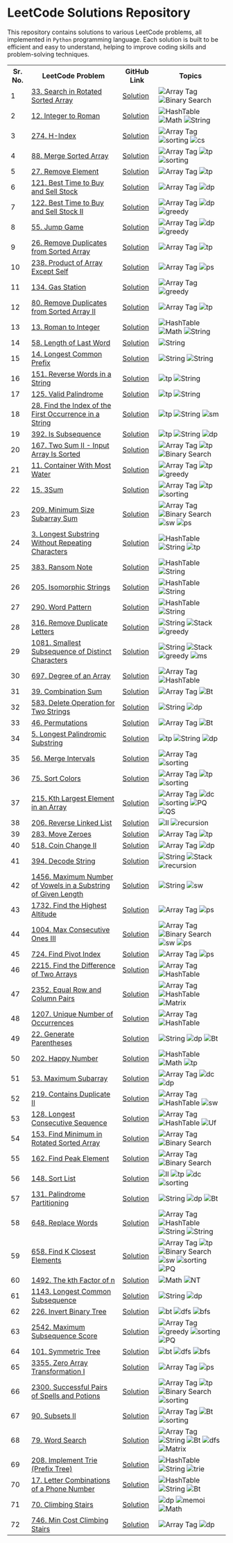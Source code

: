 # LeetCode Solutions Repository

This repository contains solutions to various LeetCode problems, all implemented in `Python` programming language. Each solution is built to be efficient and easy to understand, helping to improve coding skills and problem-solving techniques.

<table>
  <tr>
    <th>Sr. No.</th>
    <th>LeetCode Problem</th>
    <th>GitHub Link</th>
    <th>Topics</th>
  </tr>
  <tr>
    <td>1</td>
    <td><a href="https://leetcode.com/problems/search-in-rotated-sorted-array/">33. Search in Rotated Sorted Array</a></td>
    <td><a href="https://github.com/AnkitaMungalpara/Leetcode-Solutions/blob/main/33_Search_in_Rotated_Sorted_Array.py">Solution</a></td>
    <td>
      <img src="https://img.shields.io/badge/Array-blue" alt="Array Tag">
      <img src="https://img.shields.io/badge/Binary%20Search-brightgreen" alt="Binary Search">      
    </td>
  </tr>
  <tr>
    <td>2</td>
    <td><a href="https://leetcode.com/problems/integer-to-roman/">12. Integer to Roman</a></td>
    <td><a href="https://github.com/AnkitaMungalpara/Leetcode-Solutions/blob/main/12_Integer_to_Roman.py">Solution</a></td>
    <td>
       <img src="https://img.shields.io/badge/Hash Table-orange" alt="HashTable">
       <img src="https://img.shields.io/badge/Math-grey" alt="Math">
       <img src="https://img.shields.io/badge/String-green" alt="String">
    </td>
  </tr>
  <tr>
    <td>3</td>
    <td><a href="https://leetcode.com/problems/h-index/">274. H-Index</a></td>
    <td><a href="https://github.com/AnkitaMungalpara/Leetcode-Solutions/blob/main/274_H_Index.py">Solution</a></td>
    <td>
       <img src="https://img.shields.io/badge/Array-blue" alt="Array Tag">
       <img src="https://img.shields.io/badge/Sorting-inactive" alt="sorting">
       <img src="https://img.shields.io/badge/Counting Sort-purple" alt="cs">
    </td>
  </tr>
  <tr>
    <td>4</td>
    <td><a href="https://leetcode.com/problems/merge-sorted-array/">88. Merge Sorted Array</a></td>
    <td><a href="https://github.com/AnkitaMungalpara/Leetcode-Solutions/blob/main/88_Merge_Sorted_Array.py">Solution</a></td>
    <td>
       <img src="https://img.shields.io/badge/Array-blue" alt="Array Tag">
       <img src="https://img.shields.io/badge/Two Pointers-blueviolet" alt="tp">
       <img src="https://img.shields.io/badge/Sorting-inactive" alt="sorting">
    </td>
  </tr>
  <tr>
    <td>5</td>
    <td><a href="https://leetcode.com/problems/remove-element/">27. Remove Element</a></td>
    <td><a href="https://github.com/AnkitaMungalpara/Leetcode-Solutions/blob/main/27_Remove_Element.py">Solution</a></td>
    <td>
       <img src="https://img.shields.io/badge/Array-blue" alt="Array Tag">
       <img src="https://img.shields.io/badge/Two Pointers-blueviolet" alt="tp">
    </td>
  </tr>
  <tr>
    <td>6</td>
    <td><a href="https://leetcode.com/problems/best-time-to-buy-and-sell-stock">121. Best Time to Buy and Sell Stock</a></td>
    <td><a href="https://github.com/AnkitaMungalpara/Leetcode-Solutions/blob/main/121_Best_Time_to_Buy_and_Sell_Stock.py">Solution</a></td>
    <td>
       <img src="https://img.shields.io/badge/Array-blue" alt="Array Tag">
       <img src="https://img.shields.io/badge/Dynamic Programming-critical" alt="dp">
    </td>
  </tr>
  <tr>
    <td>7</td>
    <td><a href="https://leetcode.com/problems/best-time-to-buy-and-sell-stock-ii">122. Best Time to Buy and Sell Stock II</a></td>
    <td><a href="https://github.com/AnkitaMungalpara/Leetcode-Solutions/blob/main/122_Best_Time_to_Buy_and_Sell_Stock_II.py">Solution</a></td>
    <td>
       <img src="https://img.shields.io/badge/Array-blue" alt="Array Tag">
       <img src="https://img.shields.io/badge/Dynamic Programming-critical" alt="dp">
       <img src="https://img.shields.io/badge/Greedy-black" alt="greedy">
    </td>
  </tr>
  <tr>
    <td>8</td>
    <td><a href="https://leetcode.com/problems/jump-game/">55. Jump Game</a></td>
    <td><a href="https://github.com/AnkitaMungalpara/Leetcode-Solutions/blob/main/55_Jump_Game.py">Solution</a></td>
    <td>
       <img src="https://img.shields.io/badge/Array-blue" alt="Array Tag">
       <img src="https://img.shields.io/badge/Dynamic Programming-critical" alt="dp">
       <img src="https://img.shields.io/badge/Greedy-black" alt="greedy">
    </td>
  </tr>
  <tr>
    <td>9</td>
    <td><a href="https://leetcode.com/problems/remove-duplicates-from-sorted-array/">26. Remove Duplicates from Sorted Array</a></td>
    <td><a href="https://github.com/AnkitaMungalpara/Leetcode-Solutions/blob/main/26_Remove_Duplicates_from_Sorted_Array.py">Solution</a></td>
    <td>
       <img src="https://img.shields.io/badge/Array-blue" alt="Array Tag">
       <img src="https://img.shields.io/badge/Two Pointers-blueviolet" alt="tp">
    </td>
  </tr>
  <tr>
    <td>10</td>
    <td><a href="https://leetcode.com/problems/product-of-array-except-self/">238. Product of Array Except Self</a></td>
    <td><a href="https://github.com/AnkitaMungalpara/Leetcode-Solutions/blob/main/238_Product_of_Array_Except_Self.py">Solution</a></td>
    <td>
       <img src="https://img.shields.io/badge/Array-blue" alt="Array Tag">
       <img src="https://img.shields.io/badge/Prefix Sum-yellow" alt="ps">
    </td>
  </tr>
  <tr>
    <td>11</td>
    <td><a href="https://leetcode.com/problems/gas-station/">134. Gas Station</a></td>
    <td><a href="https://github.com/AnkitaMungalpara/Leetcode-Solutions/blob/main/134_Gas_Station.py">Solution</a></td>
    <td>
       <img src="https://img.shields.io/badge/Array-blue" alt="Array Tag">
       <img src="https://img.shields.io/badge/Greedy-black" alt="greedy">
    </td>
  </tr>
  <tr>
    <td>12</td>
    <td><a href="https://leetcode.com/problems/remove-duplicates-from-sorted-array-ii/">80. Remove Duplicates from Sorted Array II</a></td>
    <td><a href="https://github.com/AnkitaMungalpara/Leetcode-Solutions/blob/main/80_Remove_Duplicates_from_Sorted_Array_II.py">Solution</a></td>
    <td>
       <img src="https://img.shields.io/badge/Array-blue" alt="Array Tag">
       <img src="https://img.shields.io/badge/Two Pointers-blueviolet" alt="tp">
    </td>
  </tr>
  <tr>
    <td>13</td>
    <td><a href="https://leetcode.com/problems/roman-to-integer/">13. Roman to Integer</a></td>
    <td><a href="https://github.com/AnkitaMungalpara/Leetcode-Solutions/blob/main/13_Roman_to_Integer.py">Solution</a></td>
    <td>
       <img src="https://img.shields.io/badge/Hash Table-orange" alt="HashTable">
       <img src="https://img.shields.io/badge/Math-grey" alt="Math">
       <img src="https://img.shields.io/badge/String-green" alt="String">
    </td>
  </tr>
  <tr>
    <td>14</td>
    <td><a href="https://leetcode.com/problems/length-of-last-word/">58. Length of Last Word</a></td>
    <td><a href="https://github.com/AnkitaMungalpara/Leetcode-Solutions/blob/main/58_Length_of_Last_Word.py">Solution</a></td>
    <td>
       <img src="https://img.shields.io/badge/String-green" alt="String">
    </td>
  </tr>
  <tr>
    <td>15</td>
    <td><a href="https://leetcode.com/problems/longest-common-prefix/">14. Longest Common Prefix</a></td>
    <td><a href="https://github.com/AnkitaMungalpara/Leetcode-Solutions/blob/main/14_Longest_Common_Prefix.py">Solution</a></td>
    <td>
       <img src="https://img.shields.io/badge/String-green" alt="String">
       <img src="https://img.shields.io/badge/Trie-pink" alt="String">
    </td>
  </tr>
  <tr>
    <td>16</td>
    <td><a href="https://leetcode.com/problems/reverse-words-in-a-string/">151. Reverse Words in a String</a></td>
    <td><a href="https://github.com/AnkitaMungalpara/Leetcode-Solutions/blob/main/151_Reverse_Words_in_a_String.py">Solution</a></td>
    <td>
       <img src="https://img.shields.io/badge/Two Pointers-blueviolet" alt="tp">
      <img src="https://img.shields.io/badge/String-green" alt="String">
    </td>
  </tr>
  <tr>
    <td>17</td>
    <td><a href="https://leetcode.com/problems/valid-palindrome/">125. Valid Palindrome</a></td>
    <td><a href="https://github.com/AnkitaMungalpara/Leetcode-Solutions/blob/main/125_Valid_Palindrome.py">Solution</a></td>
    <td>
       <img src="https://img.shields.io/badge/Two Pointers-blueviolet" alt="tp">
      <img src="https://img.shields.io/badge/String-green" alt="String">
    </td>
  </tr>
  <tr>
    <td>18</td>
    <td><a href="https://leetcode.com/problems/find-the-index-of-the-first-occurrence-in-a-string/">28. Find the Index of the First Occurrence in a String</a></td>
    <td><a href="https://github.com/AnkitaMungalpara/Leetcode-Solutions/blob/main/28_Find_Index_of_the_First_Occurrence_in_String.py">Solution</a></td>
    <td>
       <img src="https://img.shields.io/badge/Two Pointers-blueviolet" alt="tp">
       <img src="https://img.shields.io/badge/String-green" alt="String">
       <img src="https://img.shields.io/badge/String Matching-grey" alt="sm">
    </td>
  </tr>
  <tr>
    <td>19</td>
    <td><a href="https://leetcode.com/problems/is-subsequence/">392. Is Subsequence</a></td>
    <td><a href="https://github.com/AnkitaMungalpara/Leetcode-Solutions/blob/main/392_Is_Subsequence.py">Solution</a></td>
    <td>
       <img src="https://img.shields.io/badge/Two Pointers-blueviolet" alt="tp">
       <img src="https://img.shields.io/badge/String-green" alt="String">
       <img src="https://img.shields.io/badge/Dynamic Programming-critical" alt="dp">
    </td>
  </tr>
  <tr>
    <td>20</td>
    <td><a href="https://leetcode.com/problems/two-sum-ii-input-array-is-sorted/">167. Two Sum II - Input Array Is Sorted</a></td>
    <td><a href="https://github.com/AnkitaMungalpara/Leetcode-Solutions/blob/main/167_Two_Sum%20_II_Input_Array_Is_Sorted.py">Solution</a></td>
    <td>
       <img src="https://img.shields.io/badge/Array-blue" alt="Array Tag">
       <img src="https://img.shields.io/badge/Two Pointers-blueviolet" alt="tp">
       <img src="https://img.shields.io/badge/Binary%20Search-brightgreen" alt="Binary Search">  
    </td>
  </tr>
  <tr>
    <td>21</td>
    <td><a href="https://leetcode.com/problems/container-with-most-water/">11. Container With Most Water</a></td>
    <td><a href="https://github.com/AnkitaMungalpara/Leetcode-Solutions/blob/main/11_Container_With_Most_Water.py">Solution</a></td>
    <td>
       <img src="https://img.shields.io/badge/Array-blue" alt="Array Tag">
       <img src="https://img.shields.io/badge/Two Pointers-blueviolet" alt="tp">
       <img src="https://img.shields.io/badge/Greedy-black" alt="greedy">
    </td>
  </tr>
  <tr>
    <td>22</td>
    <td><a href="https://leetcode.com/problems/3sum/">15. 3Sum</a></td>
    <td><a href="https://github.com/AnkitaMungalpara/Leetcode-Solutions/blob/main/15_3Sum.py">Solution</a></td>
    <td>
       <img src="https://img.shields.io/badge/Array-blue" alt="Array Tag">
       <img src="https://img.shields.io/badge/Two Pointers-blueviolet" alt="tp">
       <img src="https://img.shields.io/badge/Sorting-inactive" alt="sorting">
    </td>
  </tr>
  <tr>
    <td>23</td>
    <td><a href="https://leetcode.com/problems/minimum-size-subarray-sum/">209. Minimum Size Subarray Sum</a></td>
    <td><a href="https://github.com/AnkitaMungalpara/Leetcode-Solutions/blob/main/209_Minimum_Size_Subarray_Sum.py">Solution</a></td>
    <td>
       <img src="https://img.shields.io/badge/Array-blue" alt="Array Tag">
       <img src="https://img.shields.io/badge/Binary%20Search-brightgreen" alt="Binary Search">  
       <img src="https://img.shields.io/badge/Sliding Window-violet" alt="sw">
       <img src="https://img.shields.io/badge/Prefix Sum-yellow" alt="ps">
    </td>
  </tr>
  <tr>
    <td>24</td>
    <td><a href="https://leetcode.com/problems/longest-substring-without-repeating-characters/">3. Longest Substring Without Repeating Characters</a></td>
    <td><a href="https://github.com/AnkitaMungalpara/Leetcode-Solutions/blob/main/3_Longest_Substring_Without_Repeating_Characters.py">Solution</a></td>
    <td>
       <img src="https://img.shields.io/badge/Hash Table-orange" alt="HashTable">
       <img src="https://img.shields.io/badge/String-green" alt="String">
       <img src="https://img.shields.io/badge/Sliding Window-violet" alt="tp">
    </td>
  </tr>
  <tr>
    <td>25</td>
    <td><a href="https://leetcode.com/problems/ransom-note/">383. Ransom Note</a></td>
    <td><a href="https://github.com/AnkitaMungalpara/Leetcode-Solutions/blob/main/383_Ransom_Note.py">Solution</a></td>
    <td>
       <img src="https://img.shields.io/badge/Hash Table-orange" alt="HashTable">
       <img src="https://img.shields.io/badge/String-green" alt="String">
    </td>
  </tr>
  <tr>
    <td>26</td>
    <td><a href="https://leetcode.com/problems/isomorphic-strings/">205. Isomorphic Strings</a></td>
    <td><a href="https://github.com/AnkitaMungalpara/Leetcode-Solutions/blob/main/205_Isomorphic_Strings.py">Solution</a></td>
    <td>
       <img src="https://img.shields.io/badge/Hash Table-orange" alt="HashTable">
       <img src="https://img.shields.io/badge/String-green" alt="String">
    </td>
  </tr>
  <tr>
    <td>27</td>
    <td><a href="https://leetcode.com/problems/word-pattern/">290. Word Pattern</a></td>
    <td><a href="https://github.com/AnkitaMungalpara/Leetcode-Solutions/blob/main/290_Word_Pattern.py">Solution</a></td>
    <td>
       <img src="https://img.shields.io/badge/Hash Table-orange" alt="HashTable">
       <img src="https://img.shields.io/badge/String-green" alt="String">
    </td>
  </tr>
  <tr>
    <td>28</td>
    <td><a href="https://leetcode.com/problems/remove-duplicate-letters/">316. Remove Duplicate Letters</a></td>
    <td><a href="https://github.com/AnkitaMungalpara/Leetcode-Solutions/blob/main/316_Remove_Duplicate_Letters.py">Solution</a></td>
    <td>
       <img src="https://img.shields.io/badge/String-green" alt="String">
       <img src="https://img.shields.io/badge/Stack-informational" alt="Stack">
       <img src="https://img.shields.io/badge/Greedy-black" alt="greedy">
    </td>
  </tr>
  <tr>
    <td>29</td>
    <td><a href="https://leetcode.com/problems/smallest-subsequence-of-distinct-characters/">1081. Smallest Subsequence of Distinct Characters</a></td>
    <td><a href="https://github.com/AnkitaMungalpara/Leetcode-Solutions/blob/main/1081_Smallest_Subsequence_of_Distinct%20_Characters.py">Solution</a></td>
    <td>
       <img src="https://img.shields.io/badge/String-green" alt="String">
       <img src="https://img.shields.io/badge/Stack-informational" alt="Stack">
       <img src="https://img.shields.io/badge/Greedy-black" alt="greedy">
       <img src="https://img.shields.io/badge/Monotonic Stack-orange" alt="ms">
    </td>
  </tr>
  <tr>
    <td>30</td>
    <td><a href="https://leetcode.com/problems/degree-of-an-array/">697. Degree of an Array</a></td>
    <td><a href="https://github.com/AnkitaMungalpara/Leetcode-Solutions/blob/main/697_Degree_of_an_Array.py">Solution</a></td>
    <td>
       <img src="https://img.shields.io/badge/Array-blue" alt="Array Tag">
       <img src="https://img.shields.io/badge/Hash Table-orange" alt="HashTable">
    </td>
  </tr>
  <tr>
    <td>31</td>
    <td><a href="https://leetcode.com/problems/combination-sum/">39. Combination Sum</a></td>
    <td><a href="https://github.com/AnkitaMungalpara/Leetcode-Solutions/blob/main/39_Combination_Sum.py">Solution</a></td>
    <td>
       <img src="https://img.shields.io/badge/Array-blue" alt="Array Tag">
       <img src="https://img.shields.io/badge/Backtracking-purple" alt="Bt">
    </td>
  </tr>
  <tr>
    <td>32</td>
    <td><a href="https://leetcode.com/problems/delete-operation-for-two-strings/">583. Delete Operation for Two Strings</a></td>
    <td><a href="https://github.com/AnkitaMungalpara/Leetcode-Solutions/blob/main/583_Delete_Operation_for_Two_Strings.py">Solution</a></td>
    <td>
       <img src="https://img.shields.io/badge/String-green" alt="String">
       <img src="https://img.shields.io/badge/Dynamic Programming-critical" alt="dp">
    </td>
  </tr>
  <tr>
    <td>33</td>
    <td><a href="https://leetcode.com/problems/permutations/">46. Permutations</a></td>
    <td><a href="https://github.com/AnkitaMungalpara/Leetcode-Solutions/blob/main/46_Permutations.py">Solution</a></td>
    <td>
       <img src="https://img.shields.io/badge/Array-blue" alt="Array Tag">
       <img src="https://img.shields.io/badge/Backtracking-purple" alt="Bt">
    </td>
  </tr>
  <tr>
    <td>34</td>
    <td><a href="https://leetcode.com/problems/longest-palindromic-substring/">5. Longest Palindromic Substring</a></td>
    <td><a href="https://github.com/AnkitaMungalpara/Leetcode-Solutions/blob/main/5_Longest_Palindromic_Substring.py">Solution</a></td>
    <td>
       <img src="https://img.shields.io/badge/Two Pointers-blueviolet" alt="tp">
       <img src="https://img.shields.io/badge/String-green" alt="String">
       <img src="https://img.shields.io/badge/Dynamic Programming-critical" alt="dp">
    </td>
  </tr>
  <tr>
    <td>35</td>
    <td><a href="https://leetcode.com/problems/merge-intervals/">56. Merge Intervals</a></td>
    <td><a href="https://github.com/AnkitaMungalpara/Leetcode-Solutions/blob/main/56_Merge_Intervals.py">Solution</a></td>
    <td>
       <img src="https://img.shields.io/badge/Array-blue" alt="Array Tag">
       <img src="https://img.shields.io/badge/Sorting-inactive" alt="sorting">
    </td>
  </tr>
  <tr>
    <td>36</td>
    <td><a href="https://leetcode.com/problems/sort-colors/">75. Sort Colors</a></td>
    <td><a href="https://github.com/AnkitaMungalpara/Leetcode-Solutions/blob/main/75_Sort_Colors.py">Solution</a></td>
    <td>
       <img src="https://img.shields.io/badge/Array-blue" alt="Array Tag">
       <img src="https://img.shields.io/badge/Two Pointers-blueviolet" alt="tp">
       <img src="https://img.shields.io/badge/Sorting-inactive" alt="sorting">
    </td>
  </tr>
  <tr>
    <td>37</td>
    <td><a href="https://leetcode.com/problems/kth-largest-element-in-an-array/">215. Kth Largest Element in an Array</a></td>
    <td><a href="https://github.com/AnkitaMungalpara/Leetcode-Solutions/blob/main/215_Kth_Largest_Element_in_an_Array.py">Solution</a></td>
    <td>
       <img src="https://img.shields.io/badge/Array-blue" alt="Array Tag">
       <img src="https://img.shields.io/badge/Divide and Conquer-magenta" alt="dc">
       <img src="https://img.shields.io/badge/Sorting-inactive" alt="sorting">
       <img src="https://img.shields.io/badge/Priority Queue-black" alt="PQ">
       <img src="https://img.shields.io/badge/Quickselect-green" alt="QS">
    </td>
  </tr>
  <tr>
    <td>38</td>
    <td><a href="https://leetcode.com/problems/reverse-linked-list/">206. Reverse Linked List</a></td>
    <td><a href="https://github.com/AnkitaMungalpara/Leetcode-Solutions/blob/main/206_Reverse_Linked_List.py">Solution</a></td>
    <td>
       <img src="https://img.shields.io/badge/Linked List-red" alt="ll">
       <img src="https://img.shields.io/badge/Recursion-skyblue" alt="recursion">
    </td>
  </tr>
  <tr>
    <td>39</td>
    <td><a href="https://leetcode.com/problems/move-zeroes/">283. Move Zeroes</a></td>
    <td><a href="https://github.com/AnkitaMungalpara/Leetcode-Solutions/blob/main/283_Move_Zeroes.py">Solution</a></td>
    <td>
       <img src="https://img.shields.io/badge/Array-blue" alt="Array Tag">
       <img src="https://img.shields.io/badge/Two Pointers-blueviolet" alt="tp">
    </td>
  </tr>
  <tr>
    <td>40</td>
    <td><a href="https://leetcode.com/problems/coin-change-ii/">518. Coin Change II</a></td>
    <td><a href="https://github.com/AnkitaMungalpara/Leetcode-Solutions/blob/main/518_Coin_Change_II.py">Solution</a></td>
    <td>
       <img src="https://img.shields.io/badge/Array-blue" alt="Array Tag">
       <img src="https://img.shields.io/badge/Dynamic Programming-critical" alt="dp">
    </td>
  </tr>
  <tr>
    <td>41</td>
    <td><a href="https://leetcode.com/problems/decode-string/">394. Decode String</a></td>
    <td><a href="https://github.com/AnkitaMungalpara/Leetcode-Solutions/blob/main/394_Decode_String.py">Solution</a></td>
    <td>
       <img src="https://img.shields.io/badge/String-green" alt="String">
       <img src="https://img.shields.io/badge/Stack-informational" alt="Stack">
       <img src="https://img.shields.io/badge/Recursion-skyblue" alt="recursion">
    </td>
  </tr>
  <tr>
    <td>42</td>
    <td><a href="https://leetcode.com/problems/maximum-number-of-vowels-in-a-substring-of-given-length/">1456. Maximum Number of Vowels in a Substring of Given Length</a></td>
    <td><a href="https://github.com/AnkitaMungalpara/Leetcode-Solutions/blob/main/1456_Maximum_Number_of_Vowels_in_a_Substring_of_Given_Length.py">Solution</a></td>
    <td>
       <img src="https://img.shields.io/badge/String-green" alt="String">
       <img src="https://img.shields.io/badge/Sliding Window-violet" alt="sw">
    </td>
  </tr>
  <tr>
    <td>43</td>
    <td><a href="https://leetcode.com/problems/find-the-highest-altitude/">1732. Find the Highest Altitude</a></td>
    <td><a href="https://github.com/AnkitaMungalpara/Leetcode-Solutions/blob/main/1732_Find_the_Highest_Altitude.py">Solution</a></td>
    <td>
      <img src="https://img.shields.io/badge/Array-blue" alt="Array Tag">
      <img src="https://img.shields.io/badge/Prefix Sum-yellow" alt="ps">
    </td>
  </tr>
  <tr>
    <td>44</td>
    <td><a href="https://leetcode.com/problems/max-consecutive-ones-iii/">1004. Max Consecutive Ones III</a></td>
    <td><a href="https://github.com/AnkitaMungalpara/Leetcode-Solutions/blob/main/1004_Max_Consecutive_Ones_III.py">Solution</a></td>
    <td>
      <img src="https://img.shields.io/badge/Array-blue" alt="Array Tag">
      <img src="https://img.shields.io/badge/Binary%20Search-brightgreen" alt="Binary Search">
      <img src="https://img.shields.io/badge/Sliding Window-violet" alt="sw">
      <img src="https://img.shields.io/badge/Prefix Sum-yellow" alt="ps">
    </td>
  </tr>
  <tr>
    <td>45</td>
    <td><a href="https://leetcode.com/problems/find-pivot-index/">724. Find Pivot Index</a></td>
    <td><a href="https://github.com/AnkitaMungalpara/Leetcode-Solutions/blob/main/724_Find_Pivot_Index.py">Solution</a></td>
    <td>
      <img src="https://img.shields.io/badge/Array-blue" alt="Array Tag">
      <img src="https://img.shields.io/badge/Prefix Sum-yellow" alt="ps">
    </td>
  </tr>
  <tr>
    <td>46</td>
    <td><a href="https://leetcode.com/problems/find-the-difference-of-two-arrays/">2215. Find the Difference of Two Arrays</a></td>
    <td><a href="https://github.com/AnkitaMungalpara/Leetcode-Solutions/blob/main/2215_Find_the_Difference_of_Two_Arrays.py">Solution</a></td>
    <td>
      <img src="https://img.shields.io/badge/Array-blue" alt="Array Tag">
     <img src="https://img.shields.io/badge/Hash Table-orange" alt="HashTable">
    </td>
  </tr>
  <tr>
    <td>47</td>
    <td><a href="https://leetcode.com/problems/equal-row-and-column-pairs/">2352. Equal Row and Column Pairs</a></td>
    <td><a href="https://github.com/AnkitaMungalpara/Leetcode-Solutions/blob/main/2352_Equal_Row_and_Column_Pairs.py">Solution</a></td>
    <td>
      <img src="https://img.shields.io/badge/Array-blue" alt="Array Tag">
     <img src="https://img.shields.io/badge/Hash Table-orange" alt="HashTable">
      <img src="https://img.shields.io/badge/Matrix-skyblue" alt="Matrix">
    </td>
  </tr>
  <tr>
    <td>48</td>
    <td><a href="https://leetcode.com/problems/unique-number-of-occurrences/">1207. Unique Number of Occurrences</a></td>
    <td><a href="https://github.com/AnkitaMungalpara/Leetcode-Solutions/blob/main/1207._Unique_Number_of_Occurrences.py">Solution</a></td>
    <td>
      <img src="https://img.shields.io/badge/Array-blue" alt="Array Tag">
     <img src="https://img.shields.io/badge/Hash Table-orange" alt="HashTable">
    </td>
  </tr>
  <tr>
    <td>49</td>
    <td><a href="https://leetcode.com/problems/generate-parentheses/">22. Generate Parentheses</a></td>
    <td><a href="https://github.com/AnkitaMungalpara/Leetcode-Solutions/blob/main/22_Generate_Parentheses.py">Solution</a></td>
    <td>
       <img src="https://img.shields.io/badge/String-green" alt="String">
       <img src="https://img.shields.io/badge/Dynamic Programming-critical" alt="dp">
       <img src="https://img.shields.io/badge/Backtracking-purple" alt="Bt">
    </td>
  </tr>
  <tr>
    <td>50</td>
    <td><a href="https://leetcode.com/problems/happy-number/">202. Happy Number</a></td>
    <td><a href="https://github.com/AnkitaMungalpara/Leetcode-Solutions/blob/main/202_Happy_Number.py">Solution</a></td>
    <td>
       <img src="https://img.shields.io/badge/Hash Table-orange" alt="HashTable">
       <img src="https://img.shields.io/badge/Math-grey" alt="Math">
       <img src="https://img.shields.io/badge/Two Pointers-blueviolet" alt="tp">
    </td>
  </tr>
  <tr>
    <td>51</td>
    <td><a href="https://leetcode.com/problems/maximum-subarray/">53. Maximum Subarray</a></td>
    <td><a href="https://github.com/AnkitaMungalpara/Leetcode-Solutions/blob/main/53_Maximum_Subarray.py">Solution</a></td>
    <td>
       <img src="https://img.shields.io/badge/Array-blue" alt="Array Tag">
       <img src="https://img.shields.io/badge/Divide and Conquer-magenta" alt="dc">
       <img src="https://img.shields.io/badge/Dynamic Programming-critical" alt="dp">
    </td>
  </tr>
  <tr>
    <td>52</td>
    <td><a href="https://leetcode.com/problems/contains-duplicate-ii/">219. Contains Duplicate II</a></td>
    <td><a href="https://github.com/AnkitaMungalpara/Leetcode-Solutions/blob/main/219_Contains_Duplicate_II.py">Solution</a></td>
    <td>
       <img src="https://img.shields.io/badge/Array-blue" alt="Array Tag">
       <img src="https://img.shields.io/badge/Hash Table-orange" alt="HashTable">
       <img src="https://img.shields.io/badge/Sliding Window-violet" alt="sw">
    </td>
  </tr>
  <tr>
    <td>53</td>
    <td><a href="https://leetcode.com/problems/longest-consecutive-sequence/">128. Longest Consecutive Sequence</a></td>
    <td><a href="https://github.com/AnkitaMungalpara/Leetcode-Solutions/blob/main/128_Longest_Consecutive_Sequence.py">Solution</a></td>
    <td>
       <img src="https://img.shields.io/badge/Array-blue" alt="Array Tag">
       <img src="https://img.shields.io/badge/Hash Table-orange" alt="HashTable">
       <img src="https://img.shields.io/badge/Union Find-grey" alt="Uf">
    </td>
  </tr>
  <tr>
    <td>54</td>
    <td><a href="https://leetcode.com/problems/find-minimum-in-rotated-sorted-array/">153. Find Minimum in Rotated Sorted Array</a></td>
    <td><a href="https://github.com/AnkitaMungalpara/Leetcode-Solutions/blob/main/153_Find_Minimum_in_Rotated_Sorted_Array.py">Solution</a></td>
    <td>
       <img src="https://img.shields.io/badge/Array-blue" alt="Array Tag">
       <img src="https://img.shields.io/badge/Binary%20Search-brightgreen" alt="Binary Search">
    </td>
  </tr>
  <tr>
    <td>55</td>
    <td><a href="https://leetcode.com/problems/find-peak-element/">162. Find Peak Element</a></td>
    <td><a href="https://github.com/AnkitaMungalpara/Leetcode-Solutions/blob/main/162_Find_Peak_Element.py">Solution</a></td>
    <td>
       <img src="https://img.shields.io/badge/Array-blue" alt="Array Tag">
       <img src="https://img.shields.io/badge/Binary%20Search-brightgreen" alt="Binary Search">
    </td>
  </tr>
  <tr>
    <td>56</td>
    <td><a href="https://leetcode.com/problems/sort-list/">148. Sort List</a></td>
    <td><a href="https://github.com/AnkitaMungalpara/Leetcode-Solutions/blob/main/148_Sort_List.py">Solution</a></td>
    <td>
       <img src="https://img.shields.io/badge/Linked List-red" alt="ll">
       <img src="https://img.shields.io/badge/Two Pointers-blueviolet" alt="tp">
       <img src="https://img.shields.io/badge/Divide and Conquer-magenta" alt="dc">
       <img src="https://img.shields.io/badge/Sorting-inactive" alt="sorting">
    </td>
  </tr>
  <tr>
    <td>57</td>
    <td><a href="https://leetcode.com/problems/palindrome-partitioning/">131. Palindrome Partitioning</a></td>
    <td><a href="https://github.com/AnkitaMungalpara/Leetcode-Solutions/blob/main/131_Palindrome_Partitioning.py">Solution</a></td>
    <td>
       <img src="https://img.shields.io/badge/String-green" alt="String">
       <img src="https://img.shields.io/badge/Dynamic Programming-critical" alt="dp">
       <img src="https://img.shields.io/badge/Backtracking-purple" alt="Bt">
    </td>
  </tr>
  <tr>
    <td>58</td>
    <td><a href="https://leetcode.com/problems/replace-words/">648. Replace Words</a></td>
    <td><a href="https://github.com/AnkitaMungalpara/Leetcode-Solutions/blob/main/648_Replace_Words.py">Solution</a></td>
    <td>
       <img src="https://img.shields.io/badge/Array-blue" alt="Array Tag">
       <img src="https://img.shields.io/badge/Hash Table-orange" alt="HashTable">
       <img src="https://img.shields.io/badge/String-green" alt="String">
       <img src="https://img.shields.io/badge/Trie-pink" alt="String">
    </td>
  </tr>
  <tr>
    <td>59</td>
    <td><a href="https://leetcode.com/problems/find-k-closest-elements/">658. Find K Closest Elements</a></td>
    <td><a href="https://github.com/AnkitaMungalpara/Leetcode-Solutions/blob/main/658_Find_K_Closest_Elements.py">Solution</a></td>
    <td>
       <img src="https://img.shields.io/badge/Array-blue" alt="Array Tag">
       <img src="https://img.shields.io/badge/Two Pointers-blueviolet" alt="tp">
       <img src="https://img.shields.io/badge/Binary%20Search-brightgreen" alt="Binary Search">
       <img src="https://img.shields.io/badge/Sliding Window-violet" alt="sw">
       <img src="https://img.shields.io/badge/Sorting-inactive" alt="sorting">
       <img src="https://img.shields.io/badge/Priority Queue-black" alt="PQ">
    </td>
  </tr>
  <tr>
    <td>60</td>
    <td><a href="https://leetcode.com/problems/the-kth-factor-of-n/">1492. The kth Factor of n</a></td>
    <td><a href="https://github.com/AnkitaMungalpara/Leetcode-Solutions/blob/main/1492_The_kth_Factor_of_n.py">Solution</a></td>
    <td>
      <img src="https://img.shields.io/badge/Math-grey" alt="Math">
      <img src="https://img.shields.io/badge/Number Theory-pink" alt="NT">
    </td>
  </tr>
  <tr>
    <td>61</td>
    <td><a href="https://leetcode.com/problems/longest-common-subsequence/">1143. Longest Common Subsequence</a></td>
    <td><a href="https://github.com/AnkitaMungalpara/Leetcode-Solutions/blob/main/1143_Longest_Common_Subsequence.py">Solution</a></td>
    <td>
      <img src="https://img.shields.io/badge/String-green" alt="String">
      <img src="https://img.shields.io/badge/Dynamic Programming-critical" alt="dp">
    </td>
  </tr>
  <tr>
    <td>62</td>
    <td><a href="https://leetcode.com/problems/invert-binary-tree/">226. Invert Binary Tree</a></td>
    <td><a href="https://github.com/AnkitaMungalpara/Leetcode-Solutions/blob/main/226_Invert_Binary_Tree.py">Solution</a></td>
    <td>
      <img src="https://img.shields.io/badge/Binary Tree-black" alt="bt">
      <img src="https://img.shields.io/badge/Depth First Search-orange" alt="dfs">
      <img src="https://img.shields.io/badge/Breadth First Search-blue" alt="bfs">
    </td>
  </tr>
  <tr>
    <td>63</td>
    <td><a href="https://leetcode.com/problems/maximum-subsequence-score/">2542. Maximum Subsequence Score</a></td>
    <td><a href="https://github.com/AnkitaMungalpara/Leetcode-Solutions/blob/main/2542_Maximum_Subsequence_Score.py">Solution</a></td>
    <td>
      <img src="https://img.shields.io/badge/Array-blue" alt="Array Tag">
      <img src="https://img.shields.io/badge/Greedy-black" alt="greedy">
      <img src="https://img.shields.io/badge/Sorting-inactive" alt="sorting">
      <img src="https://img.shields.io/badge/Priority Queue-black" alt="PQ">
    </td>
  </tr>
  <tr>
    <td>64</td>
    <td><a href="https://leetcode.com/problems/symmetric-tree/">101. Symmetric Tree</a></td>
    <td><a href="https://github.com/AnkitaMungalpara/Leetcode-Solutions/blob/main/101_Symmetric_Tree.py">Solution</a></td>
    <td>
      <img src="https://img.shields.io/badge/Binary Tree-black" alt="bt">
      <img src="https://img.shields.io/badge/Depth First Search-orange" alt="dfs">
      <img src="https://img.shields.io/badge/Breadth First Search-blue" alt="bfs">
    </td>
  </tr>
  <tr>
    <td>65</td>
    <td><a href="https://leetcode.com/problems/zero-array-transformation-i/">3355. Zero Array Transformation I</a></td>
    <td><a href="https://github.com/AnkitaMungalpara/Leetcode-Solutions/blob/main/3355_Zero_Array_Transformation_I.py">Solution</a></td>
    <td>
      <img src="https://img.shields.io/badge/Array-blue" alt="Array Tag">
      <img src="https://img.shields.io/badge/Prefix Sum-yellow" alt="ps">
    </td>
  </tr>
  <tr>
    <td>66</td>
    <td><a href="https://leetcode.com/problems/successful-pairs-of-spells-and-potions/">2300. Successful Pairs of Spells and Potions</a></td>
    <td><a href="https://github.com/AnkitaMungalpara/Leetcode-Solutions/blob/main/2300_Successful_Pairs_of_Spells_and_Potions.py">Solution</a></td>
    <td>
      <img src="https://img.shields.io/badge/Array-blue" alt="Array Tag">
      <img src="https://img.shields.io/badge/Two Pointers-blueviolet" alt="tp">
      <img src="https://img.shields.io/badge/Binary%20Search-brightgreen" alt="Binary Search">  
      <img src="https://img.shields.io/badge/Sorting-inactive" alt="sorting">
    </td>
  </tr>
  <tr>
    <td>67</td>
    <td><a href="https://leetcode.com/problems/subsets-ii/">90. Subsets II</a></td>
    <td><a href="https://github.com/AnkitaMungalpara/Leetcode-Solutions/blob/main/90_Subsets_II.py">Solution</a></td>
    <td>
      <img src="https://img.shields.io/badge/Array-blue" alt="Array Tag">
      <img src="https://img.shields.io/badge/Backtracking-purple" alt="Bt">
      <img src="https://img.shields.io/badge/Bit Manipulation-orange" alt="sorting">
    </td>
  </tr>
  <tr>
    <td>68</td>
    <td><a href="https://leetcode.com/problems/word-search/">79. Word Search</a></td>
    <td><a href="https://github.com/AnkitaMungalpara/Leetcode-Solutions/blob/main/79_Word_Search.py">Solution</a></td>
    <td>
      <img src="https://img.shields.io/badge/Array-blue" alt="Array Tag">
      <img src="https://img.shields.io/badge/String-green" alt="String">
      <img src="https://img.shields.io/badge/Backtracking-purple" alt="Bt">
      <img src="https://img.shields.io/badge/Depth First Search-orange" alt="dfs">
      <img src="https://img.shields.io/badge/Matrix-skyblue" alt="Matrix">
    </td>
  </tr>
  <tr>
    <td>69</td>
    <td><a href="https://leetcode.com/problems/implement-trie-prefix-tree/">208. Implement Trie (Prefix Tree)</a></td>
    <td><a href="https://github.com/AnkitaMungalpara/Leetcode-Solutions/blob/main/208_Implement_Trie_Prefix_Tree.py">Solution</a></td>
    <td>
      <img src="https://img.shields.io/badge/Hash Table-orange" alt="HashTable">
      <img src="https://img.shields.io/badge/String-green" alt="String">
      <img src="https://img.shields.io/badge/Trie-pink" alt="trie">
    </td>
  </tr>
  <tr>
    <td>70</td>
    <td><a href="https://leetcode.com/problems/letter-combinations-of-a-phone-number/">17. Letter Combinations of a Phone Number</a></td>
    <td><a href="https://github.com/AnkitaMungalpara/Leetcode-Solutions/blob/main/17_Letter_Combinations_of_a_Phone_Number.py">Solution</a></td>
    <td>
      <img src="https://img.shields.io/badge/Hash Table-orange" alt="HashTable">
      <img src="https://img.shields.io/badge/String-green" alt="String">
      <img src="https://img.shields.io/badge/Backtracking-purple" alt="Bt">
    </td>
  </tr>
  <tr>
    <td>71</td>
    <td><a href="https://leetcode.com/problems/climbing-stairs/">70. Climbing Stairs</a></td>
    <td><a href="https://github.com/AnkitaMungalpara/Leetcode-Solutions/blob/main/70_Climbing_Stairs.py">Solution</a></td>
    <td>
      <img src="https://img.shields.io/badge/Dynamic Programming-critical" alt="dp">
      <img src="https://img.shields.io/badge/Memoization-blueviolet" alt="memoi">
      <img src="https://img.shields.io/badge/Math-grey" alt="Math">
    </td>
  </tr>
  <tr>
    <td>72</td>
    <td><a href=https://leetcode.com/problems/min-cost-climbing-stairs/>746. Min Cost Climbing Stairs</a></td>
    <td><a href="https://github.com/AnkitaMungalpara/Leetcode-Solutions/blob/main/746_Min_Cost_Climbing_Stairs.py">Solution</a></td>
    <td>
      <img src="https://img.shields.io/badge/Array-blue" alt="Array Tag">
      <img src="https://img.shields.io/badge/Dynamic Programming-critical" alt="dp">
    </td>
  </tr>
</table>
